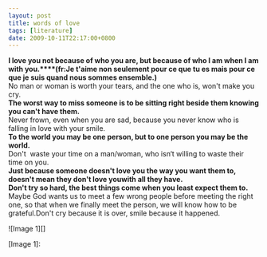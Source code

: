 ```yaml
---
layout: post
title: words of love
tags: [literature]
date: 2009-10-11T22:17:00+0800
---
```


  
  
  
  
**I love you not because of who you are, but because of who I am when I am with you.****(fr:Je t'aime non seulement pour ce que tu es mais pour ce que je suis quand nous sommes ensemble.)**  
No man or woman is worth your tears, and the one who is, won't make you cry.  
**The worst way to miss someone is to be sitting right beside them knowing you can't have them.**  
Never frown, even when you are sad, because you never know who is falling in love with your smile.  
**To the world you may be one person, but to one person you may be the world.**  
Don't  waste your time on a man/woman, who isn‘t willing to waste their time on you.  
**Just because someone doesn't love you the way you want them to, doesn't mean they don't love youwith all they have.**  
**Don't try so hard, the best things come when you least expect them to.**  
Maybe God wants us to meet a few wrong people before meeting the right one, so that when we finally meet the person, we will know how to be grateful.Don't cry because it is over, smile because it happened.  
  
![Image 1][]


[Image 1]: 